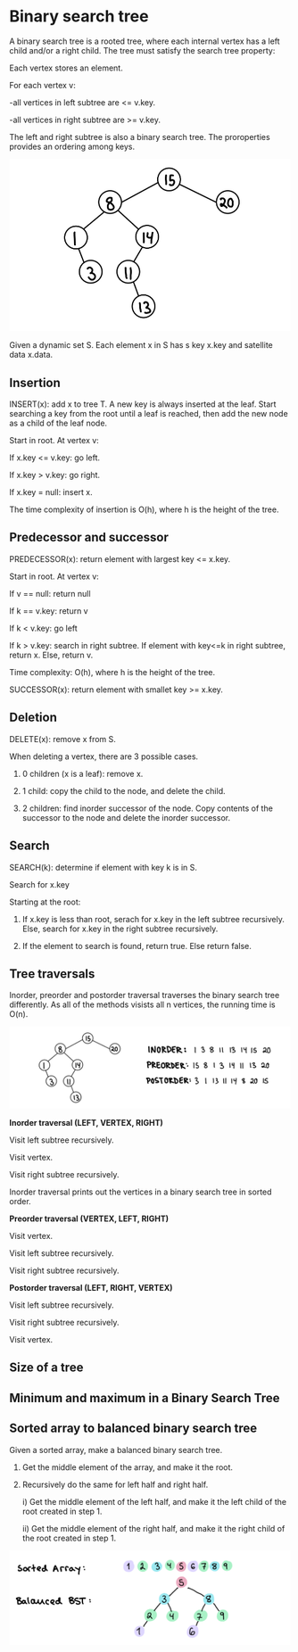 # Binary search tree

A binary search tree is a rooted tree, where each internal vertex has a left child and/or a right child. The tree must satisfy the search tree property:

Each vertex stores an element.


For each vertex v:

-all vertices in left subtree are <= v.key.

-all vertices in right subtree are >= v.key.

The left and right subtree is also a binary search tree. The proroperties provides an ordering among keys.

![binary_tree_illustration](images_binary_search_tree/binary_search_tree1.jpg)

Given a dynamic set S. Each element x in S has s key x.key and satellite data x.data. 



## Insertion
INSERT(x): add x to tree T. A new key is always inserted at the leaf. Start searching a key from the root until a leaf is reached, then add the new node as a child of the leaf node.

Start in root. At vertex v:

If x.key <= v.key: go left.

If x.key > v.key: go right.

If x.key = null: insert x.

The time complexity of insertion is O(h), where h is the height of the tree.

## Predecessor and successor
PREDECESSOR(x): return element with largest key <= x.key.

Start in root. At vertex v:

If v == null: return null

If k == v.key: return v

If k < v.key: go left

If k > v.key: search in right subtree. If element with key<=k in right subtree, return x. Else, return v.

Time complexity: O(h), where h is the height of the tree.

SUCCESSOR(x): return element with smallet key >= x.key.


## Deletion

DELETE(x): remove x from S.

When deleting a vertex, there are 3 possible cases.

1. 0 children (x is a leaf): remove x.

2. 1 child: copy the child to the node, and delete the child.

3. 2 children: find inorder successor of the node. Copy contents of the successor to the node and delete the inorder successor.

## Search

SEARCH(k): determine if element with key k is in S.

Search for x.key

Starting at the root:

1. If x.key is less than root, serach for x.key in the left subtree recursively. Else, search for x.key in the right subtree recursively.

2. If the element to search is found, return true. Else return false.


## Tree traversals

Inorder, preorder and postorder traversal traverses the binary search tree differently. As all of the methods visists all n vertices, the running time is O(n).

![tree_traversal](images_binary_search_tree/tree_traversal.jpg)

**Inorder traversal (LEFT, VERTEX, RIGHT)**

Visit left subtree recursively.

Visit vertex.

Visit right subtree recursively.


Inorder traversal prints out the vertices in a binary search tree in sorted order.

**Preorder traversal (VERTEX, LEFT, RIGHT)**

Visit vertex.

Visit left subtree recursively.

Visit right subtree recursively.

**Postorder traversal (LEFT, RIGHT, VERTEX)**

Visit left subtree recursively.

Visit right subtree recursively.

Visit vertex.


## Size of a tree

## Minimum and maximum in a Binary Search Tree

## Sorted array to balanced binary search tree
Given a sorted array, make a balanced binary search tree.

1. Get the middle element of the array, and make it the root.
2. Recursively do the same for left half and right half.

    i) Get the middle element of the left half, and make it the left child of the root created in step 1.

    ii) Get the middle element of the right half, and make it the right child of the root created in step 1.

![sorted_to_BST](images_binary_search_tree/sorted_array_to_BST.jpg)
